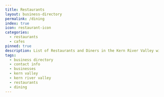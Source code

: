 ```yaml
---
title: Restaurants
layout: business-directory
permalink: /dining
index: true
icon: restaurant-icon
categories:
  - restaurants
  - cafes
pinned: true
description: List of Restaurants and Diners in the Kern River Valley with extended contact info
tags:
  - business directory
  - contact info
  - businesses
  - kern valley
  - kern river valley
  - restaurants
  - dining
---
```

